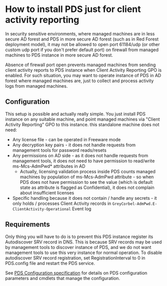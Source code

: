 # How to install PDS just for client activity reporting
In security sensitive environments, where managed machines are in less secure AD forest and PDS in more secure AD forest (such as in Red Forest deployment model), it may not be allowed to open port 61184/udp (or other custom udp port if you don't prefer default port) on firewall from managed machines to PDS instance in more secure AD forest.

Absence of firewall port open prevents managed machines from sending client activity reports to PDS instance when Client Activity Reporting GPO is enabled. For such situation, you may want to operate instance of PDS in AD forest where managed machines are, just to collect and process activity logs from managed machines.

## Configuration
This setup is possible and actually really simple. You just install PDS instance on any suitable machine, and point managed machines via "Client Activity Reporting" GPO to this instance. this standalone machine does not need:
* Any license file - can be operated in Freeware mode
* Any decryption key pairs - it does not handle requests from management tools for password reads/resets
* Any permissions on AD side - as it does not handle requests from management tools, it does not need to have permission to read/write ms-Mcs-AdmPwd* attributes in AD
  * Actually, licensing validation process inside PDS counts managed machines by population of ms-Mcs-AdmPwd attribute - so when PDS does not have permission to see the value (which is default state as attribute is flagged as Confidential), it does not complain about insufficient licenses
* Specific handling because it does not contain / handle any secrets - it only holds / processes Client Activity records in ```GreyCorbel-AdmPwd.E-ClientActivity-Operational``` Event log

## Requirements
Only thing you will have to do is to prevent this PDS instance register its Autodiscover SRV record in DNS. This is because SRV records may be used by management tools to discover instance of PDS, and we do not want management tools to use this very instance for normal operation. To disable autodiscover SRV record registration, set RegistrationInterval to 0 in PDS.config file and restart the PDS service.

See [PDS Configuration specification](~/articles/Specification/Password-Decryption-Service/Configuration.md) for details on PDS configuration parameters and cmdlets that manage the configuration.

